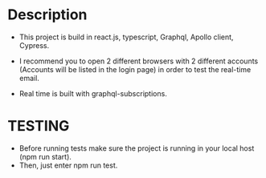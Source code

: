 # Description

- This project is build in react.js, typescript, Graphql, Apollo client, Cypress.

- I recommend you to open 2 different browsers with 2 different accounts (Accounts will be listed in the login page) in order to test the real-time email.
- Real time is built with graphql-subscriptions.

# TESTING

- Before running tests make sure the project is running in your local host (npm run start).
- Then, just enter npm run test.
